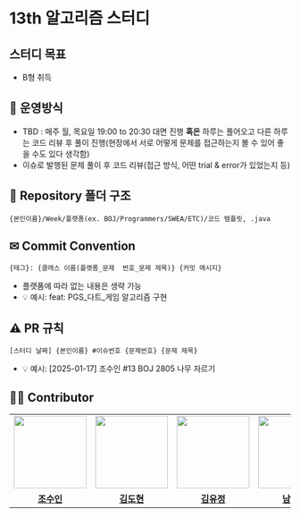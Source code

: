 # 13th 알고리즘 스터디

## 스터디 목표
- B형 취득

## 📕 운영방식

- TBD : 매주 월, 목요일 19:00 to 20:30 대면 진행 **혹은** 하루는 풀어오고 다른 하루는 코드 리뷰 후 풀이 진행(현장에서 서로 어떻게 문제를 접근하는지 볼 수 있어 좋을 수도 있다 생각함)
- 이슈로 발행된 문제 풀이 후 코드 리뷰(접근 방식, 어떤 trial & error가 있었는지 등)

## 📁 Repository 폴더 구조
```
{본인이름}/Week/플랫폼(ex. BOJ/Programmers/SWEA/ETC)/코드 템플릿, .java
```


## ✉ Commit Convention
```
{태그}: {클래스 이름(플랫폼_문제  번호_문제 제목)} {커밋 메시지}
```
- 플랫폼에 따라 없는 내용은 생략 가능
- 💡 예시: feat: PGS_다트_게임 알고리즘 구현

## ⚠️ PR 규칙
```
[스터디 날짜] {본인이름} #이슈번호 {문제번호} {문제 제목}
```
- 💡 예시: [2025-01-17] 조수인 #13 BOJ 2805 나무 자르기

## 👨‍🎓 Contributor

<table>
  <tr>
      <td align="center"><img src="" width="130px;" alt=""/><br /><sub></td>
      <td align="center"><img src="" width="130px;" alt=""/><br /></td>
      <td align="center"><img src="" width="130px;" alt=""/><br /></td>
      <td align="center"><img src="" width="130px;" alt=""/><br /></td>
    </tr>
    <tr>
    <td align="center"><a href="https://github.com/whtndls"><b>조수인</b></a><br /></td>
    <td align="center"><a href="https://github.com/"><b>김도현</b></a><br /></td>
    <td align="center"><a href="https://github.com/"><b>김유정</b></a><br /></td>
    <td align="center"><a href="https://github.com/"><b>남현욱</b></a><br /></td>
  </tr>
</table></br>
